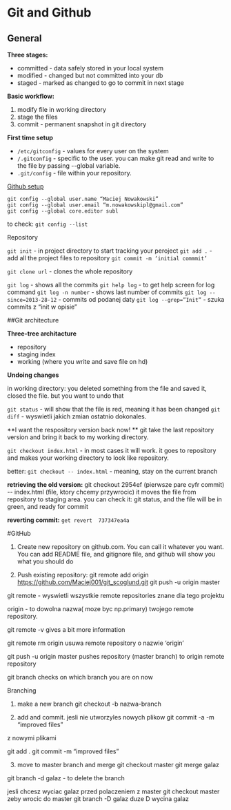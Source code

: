 # Git and Github

## General 

**Three stages:**

- committed - data safely stored in your local system
- modified - changed but not committed into your db
- staged - marked as changed to go to commit in next stage


**Basic workflow:**

1. modify file in working directory
2. stage the files
3. commit - permanent snapshot in git directory

**First time setup**

- `/etc/gitconfig` - values for every user on the system
- `/.gitconfig` - specific to the user. you can make git read and write to the file by passing --global variable.
- `.git/config` - file within your repository.

[Github setup](https://help.github.com/articles/set-up-git)

```
git config --global user.name “Maciej Nowakowski”
git config --global user.email “m.nowakowskipl@gmail.com”
git config --global core.editor subl
```

to check:
`git config --list`

Repository

`git init` - in project directory to start tracking your peroject
`git add .`   - add all the project files to repository
`git commit -m ‘initial commmit’` 

`git clone url` - clones the whole repository

`git log` - shows all the commits
`git help log` - to get help screen for log command
`git log -n number` - shows last number of commits
`git log --since=2013-28-12` - commits od podanej daty
`git log --grep=”Init”` - szuka commits z “init w opisie”



##Git architecture

**Three-tree architacture**

- repository
- staging index
- working (where you write and save file on hd)

**Undoing changes**

in working directory:
you deleted something from the file and saved it, closed the file. but you want to undo that

`git status` - will show that the file is red, meaning it has been changed
`git diff` - wyswietli jakich zmian ostatnio dokonales.

**I want the respository version back now! **
git take the last repository version and bring it back to my working directory.

`git checkout index.html` - in most cases it will work. it goes to repository and makes your working directory to look like repository.

better:
`git checkout -- index.html` - meaning, stay on the current branch

**retrieving the old version:**
git checkout 2954ef (pierwsze pare cyfr commit) -- index.html (file, ktory chcemy przywrocic)
it moves the file from repository to staging area.
you can check it: git status, and the file will be in green, and ready for commit

**reverting commit:**
`get revert  737347ea4a`

#GitHub 

1. Create new repository on github.com. You can call it whatever you want. 
You can add README file, and gitignore file, and github will show you what you should do 

2. Push existing repository:
git remote add origin https://github.com/Maciej001/git_scoglund.git
git push -u origin master

git remote - wyswietli wszystkie remote repositories znane dla tego projektu

origin - to dowolna nazwa( moze byc np.primary) twojego remote repository.

git remote -v        gives a bit more information

git remote rm origin       usuwa remote repository o nazwie ‘origin’

git push -u origin  master      pushes repository (master branch)  to origin remote repository

git branch           checks on which branch you are on now

Branching

1. make  a new branch
git checkout -b nazwa-branch

2. add and commit. jesli nie utworzyles nowych plikow
git commit -a -m “improved files”

z nowymi plikami

git add .
git commit -m “improved files”

3. move to master branch and merge
git checkout master
git merge galaz

git branch -d galaz - to         delete the branch

jesli chcesz wyciac galaz przed polaczeniem z master
git checkout master        zeby wrocic do master
git branch -D galaz         duze D wycina galaz




















